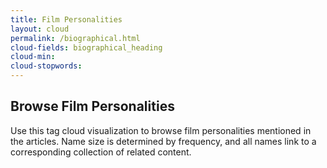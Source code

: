 ```yaml
---
title: Film Personalities
layout: cloud
permalink: /biographical.html
cloud-fields: biographical_heading
cloud-min: 
cloud-stopwords: 
---
```

## Browse Film Personalities

Use this tag cloud visualization to browse film personalities mentioned in the articles. Name size is determined by frequency, and all names link to a corresponding collection of related content.
